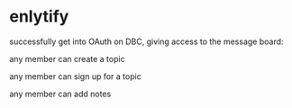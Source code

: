 enlytify
========

<p>successfully get into OAuth on DBC, giving access to the message board:</p>
<p>any member can create a topic</p>
<p>any member can sign up for a topic </p>
<p>any member can add notes</p>
